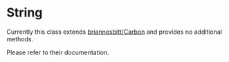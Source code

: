 String
======
Currently this class extends [briannesbitt/Carbon](https://github.com/briannesbitt/Carbon) and provides no additional
methods.

Please refer to their documentation.
